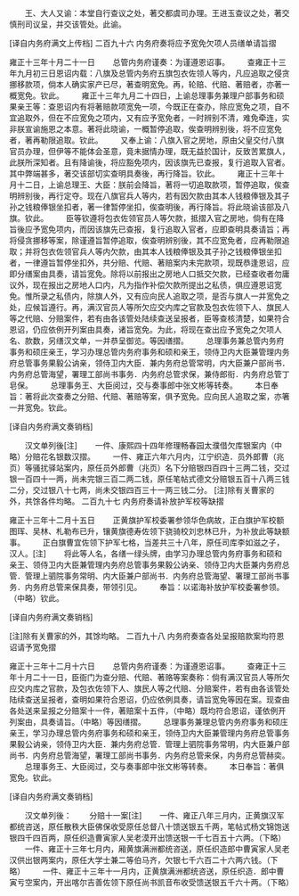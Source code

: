 <!-- { "loadSidebar": true } -->
　　王、大人又谕：本堂自行查议之处，著交都虞司办理。王进玉查议之处，著交慎刑司议呈，并交该管处。此谕。 


[译自内务府满文上传档] 
二百九十六 内务府奏将应予宽免欠项人员缮单请旨摺 


雍正十三年十月二十一日 
　　总管内务府谨奏：为谨遵恩诏事。 
　　查雍正十三年九月初三日恩诏内载：八旗及总管内务府五旗包衣佐领人等内，凡应追取之侵贪挪移款项，倘本人确实家产已尽，著查明宽免。再，轮赔、代赔、著赔者，亦著一概宽免。钦此。 
　　雍正十三年九月二十四日，上谕总理事务兼理户部事务和硕果亲王等：查恩诏内有将著赔款项宽免一项，今既正在查办，除应宽免之项，自不宜追取外，但在不应宽免之项内，又有应予宽免者，一时辨别不清，难免牵连，实非朕宣谕施恩之本意。著将此晓谕，一概暂停追取，俟查明辨别後，将不应宽免者，著再勒限追取。钦此。 
　　又奉上谕：八旗入官之房地，原由父皇交付八旗官员办理，但伊等不能体会圣意，竟未据情办理，既无益於国计，反致苦累旗人，此朕所深知者。且有降谕後，将应豁免项内，因该旗先已查报，复行追取入官者。其中弊端甚多，著交该部切实查明具奏後，再行降旨。钦此。 
　　雍正十三年十月十二日，上谕总理王、大臣：朕前会降旨，著将一切追取款项，暂停追取，俟查明辨别後，再行定夺。现在八旗官兵人等内，若有因欠款由其本人钱粮俸银及其子孙之钱粮俸银坐扣者，著一律暂停坐扣，俟查明後，再行降旨。将此晓谕该部及八旗。钦此。 
　　臣等钦遵将包衣佐领官员人等欠款，抵摺入官之房地，倘有在降旨後应予宽免项内，而因该旗先已查报，复行追取入官者，应即查明具奏请旨；再将侵贪挪移等案，除谨遵旨暂停追取，俟查明辨别後，其不应宽免者，应再勒限追取；并将包衣佐领官兵人等内欠款，由其本人钱粮俸银及其子孙之钱粮俸银坐扣者，一律遵旨暂停坐扣外，共分赔、代赔、著赔案内未完款项，现既恭逢恩诏，应即分缮案由具奏，请旨宽免。除将以前报出之房地人口抵交欠款，已经查收者勿庸议外，现在报出之房地人口内，凡为指作补偿欠款所提出之私债，俱应遵恩诏宽免。惟所录之私债内，除旗人外，又有应向民人追取之项，是否与旗人一并宽免之处，应候旨遵行。再，满汉官员人等所欠应交内库之官款及包衣佐领下人、旗民人等之代赔、分赔案件，若有由各该管处陆续查送呈报者，臣等查核清楚，如果符合恩诏，仍应依例开列案由具奏，诸旨宽免。为此，将现在查出应予宽免之欠项人名、款数，另缮汉文单，一并恭呈御览。等因缮摺。 
　　总理事务兼总管内务府事务和硕庄亲王，学习办理总管内务府事务和硕和亲王，领侍卫内大臣兼管理内务府总管事务果毅公讷亲，领侍卫内大臣．兼内务府总管常明，内大臣兼户部尚书．内务府总管海望，署理工部尚书事务．内务府总管求保，兼侍郎衔．内务府总管丁皂保。 
　　总理事务王、大臣阅过，交与奏事郎中张文彬等转奏。 
　　本日奉旨：著将此次查奏之分赔、代赔、著赔等案，俱予宽免。应向民人追取之案，亦箸一并宽免。钦此。 


[译自内务府满文奏销档] 

　　汉文单列後[注] 
　　一件、康熙四十四年修理畅春园太濮借欠库银案内（中略）分赔花名银数汉摺。 
　　一件、雍正六年六月内，江宁织造．员外郎曹（兆页）等骚扰驿站案内，原任员外郎曹（兆页）名下分赔银四百四十三两二钱，交过银一百四十一两，尚未完银三百二两二钱，原任笔帖式德文分赔银五百十八两三钱二分，交过银八十七两，尚未交银四百三十一两三钱二分。 
[注]除有关曹家的外，共馀各件均略。 
二百九十七 内务府奏请补放护军校等缺摺 


雍正十三年十二月十五日 
　　正黄旗护军校委署参领华色病故，正白旗护军校额图珲、吴林、札勒布已升，镶黄旗德寿佐领下骁骑校刘忠林已升，为补放此等缺额事。 
　　正白旗曹宜佐领下护军七格，当差共三十八年，原任司库李如滋之子，汉人。[注] 
　　将此等人名，各缮一绿头牌，由学习办理总管内务府事务和硕和亲王、领侍卫内大臣兼管理内务府总管事务果毅公讷亲、领侍卫内大臣兼内务府总管．管理上驷院事务常明、内大臣兼户部尚书．内务府总管海望、署理工部尚书事务．内务府总管来保具奏，带领引见。 
　　奉旨：以诺海补放护军校委署参领。（中略）钦此。 


[译自内务府满文奏销档] 

[注]除有关曹家的外，其馀均略。 
二百九十八 内务府奏查各处呈报赔款案均符恩诏请予宽免摺 


雍正十三年十二月十六日 
　　总管内务府谨奏：为谨遵恩诏事。 
　　查雍正十三年十月二十一日，臣衙门为查分赔、代赔、著赂等案奏称：倘有满汉官员人等所欠应交内库之官款，及包衣佐领下人、旗民人等之代赔、分赔案件，若有由各该管处陆续查送呈报者，查明如果符合恩诏，仍应依例具奏，请旨宽免等因在案。现查由各处送来呈报之分赔案十一件，著赔案十五件，（中略）既均符合恩诏，谨依例开列案由，具奏请旨。（中略）等因缮摺。 
　　总理事务兼理总管内务府事务和硕庄亲王，学习办理总管内务府事务和硕和亲王，领侍卫内大臣兼管理内务府总管事务果毅公讷亲，领侍卫内大臣．兼内务府总管．管理上驷院事务常明，内大臣兼户部尚书．内务府总管海望，署理工部尚书事务．内务府总管来保，内务府总管赫奕。 
　　总理事务王、大臣阅过，交与奏事郎中张文彬等转奏。 
　　本日奉旨：著俱宽免。钦此。 


[译自内务府满文奏销档] 

　　汉文单列後： 
　　分赔十一案[注] 
　　一件、雍正八年三月内，正黄旗汉军都统咨送，原任散秩大臣佛保收受原任总督八十馈送银五千两，笔帖式杨文锦饱送银四千四百两，原任织造曹寅家人吴老漠开出馈送银一千七百五十六两。（下略） 
　　一件、雍正十三年七月内，厢黄旗满洲都统咨送，原任织造郎中曹寅家人吴老汉供出银两案内，原任大学士兼二等伯马齐，欠银七千六百二十六两六钱。（下略） 
　　一件、雍正十三年十一月内，正黄旗满洲都统咨送，原任织造．郎中曹寅亏空案内，开出喀尔吉善佐领下原任尚书凯音布收受馈送银五千六十两。（下略） 
